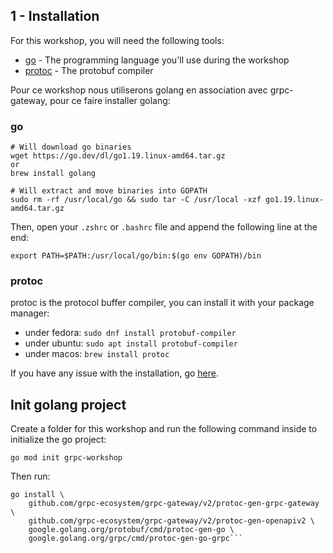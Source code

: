 ## 1 - Installation

For this workshop, you will need the following tools:

- [go](https://go.dev/) - The programming language you'll use during the workshop
- [protoc](https://developers.google.com/protocol-buffers) - The protobuf compiler

Pour ce workshop nous utiliserons golang en association avec grpc-gateway, pour ce faire installer golang:

### **go**
```shell
# Will download go binaries
wget https://go.dev/dl/go1.19.linux-amd64.tar.gz
or
brew install golang

# Will extract and move binaries into GOPATH
sudo rm -rf /usr/local/go && sudo tar -C /usr/local -xzf go1.19.linux-amd64.tar.gz
```

Then, open your `.zshrc` or `.bashrc` file and append the following line at the end:
```shell
export PATH=$PATH:/usr/local/go/bin:$(go env GOPATH)/bin
```

### **protoc**

protoc is the protocol buffer compiler, you can install it with your package manager:
- under fedora: `sudo dnf install protobuf-compiler`
- under ubuntu: `sudo apt install protobuf-compiler`
- under macos: `brew install protoc`

If you have any issue with the installation, go [here](https://grpc.io/docs/protoc-installation/).

## Init golang project

Create a folder for this workshop and run the following command inside to initialize the go project:
```shell
go mod init grpc-workshop
```

Then run:
```shell
go install \
    github.com/grpc-ecosystem/grpc-gateway/v2/protoc-gen-grpc-gateway \
    github.com/grpc-ecosystem/grpc-gateway/v2/protoc-gen-openapiv2 \
    google.golang.org/protobuf/cmd/protoc-gen-go \
    google.golang.org/grpc/cmd/protoc-gen-go-grpc```
